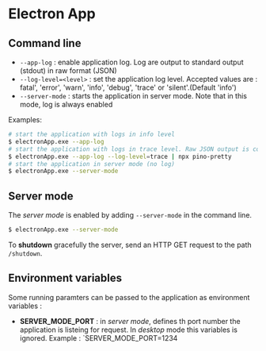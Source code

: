 # Electron App

## Command line

- `--app-log` : enable application log. Log are output to standard output (stdout) in raw format (JSON)
- `--log-level=<level>` : set the application log level. Accepted values are : fatal', 'error', 'warn', 'info', 'debug', 'trace' or 'silent'.(Default 'info')
- `--server-mode` : starts the application in server mode. Note that in this mode, log is always enabled

Examples: 
```bash
# start the application with logs in info level
$ electronApp.exe --app-log
# start the application with logs in trace level. Raw JSON output is converted in pretty output
$ electronApp.exe --app-log --log-level=trace | npx pino-pretty
# start the application in server mode (no log)
$ electronApp.exe --server-mode
```

## Server mode

The *server mode* is enabled by adding `--server-mode` in the command line. 
```bash
$ electronApp.exe --server-mode
```
To **shutdown** gracefully the server, send an HTTP GET request to the path `/shutdown`.

## Environment variables

Some running paramters can be passed to the application as environment variables :
- **SERVER_MODE_PORT** : in *server mode*, defines th port number the application is listeing for request. In *desktop* mode this variables is ignored. Example : `SERVER_MODE_PORT=1234